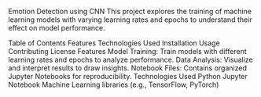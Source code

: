 Emotion Detection using CNN
This project explores the training of machine learning models with varying learning rates and epochs to understand their effect on model performance.

Table of Contents
Features
Technologies Used
Installation
Usage
Contributing
License
Features
Model Training: Train models with different learning rates and epochs to analyze performance.
Data Analysis: Visualize and interpret results to draw insights.
Notebook Files: Contains organized Jupyter Notebooks for reproducibility.
Technologies Used
Python
Jupyter Notebook
Machine Learning libraries (e.g., TensorFlow, PyTorch)

